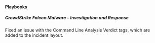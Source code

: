 
#### Playbooks
##### CrowdStrike Falcon Malware - Investigation and Response
Fixed an issue with the Command Line Analysis Verdict tags, which are added to the incident layout.
